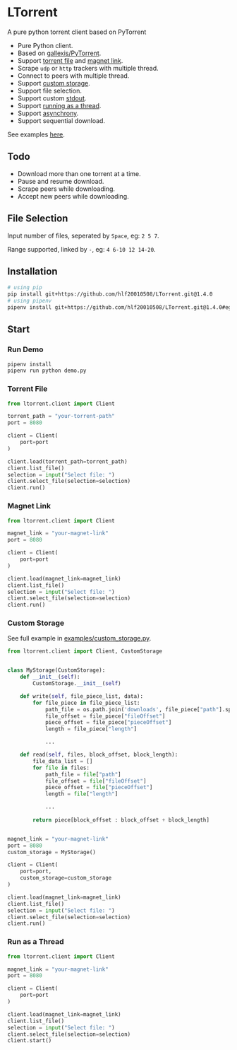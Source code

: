 
# LTorrent
A pure python torrent client based on PyTorrent

- Pure Python client.
- Based on [gallexis/PyTorrent](https://github.com/gallexis/PyTorrent).
- Support [torrent file](#torrent-file) and [magnet link](#magnet-link).
- Scrape `udp` or `http` trackers with multiple thread.
- Connect to peers with multiple thread.
- Support [custom storage](#custom-storage).
- Support file selection.
- Support custom [stdout](https://github.com/hlf20010508/LTorrent/tree/master/examples/custom_stdout.py).
- Support [running as a thread](#run-as-a-thread).
- Support [asynchrony](https://github.com/hlf20010508/LTorrent/tree/master/examples/async.py).
- Support sequential download.

See examples [here](https://github.com/hlf20010508/LTorrent/tree/master/examples).

## Todo
- Download more than one torrent at a time.
- Pause and resume download.
- Scrape peers while downloading.
- Accept new peers while downloading.

## File Selection
Input number of files, seperated by `Space`, eg: `2 5 7`.

Range supported, linked by `-`, eg: `4 6-10 12 14-20`.

## Installation
```sh
# using pip
pip install git+https://github.com/hlf20010508/LTorrent.git@1.4.0
# using pipenv
pipenv install git+https://github.com/hlf20010508/LTorrent.git@1.4.0#egg=LTorrent
```

## Start
### Run Demo
```sh
pipenv install
pipenv run python demo.py
```

### Torrent File
```py
from ltorrent.client import Client

torrent_path = "your-torrent-path"
port = 8080

client = Client(
    port=port
)

client.load(torrent_path=torrent_path)
client.list_file()
selection = input("Select file: ")
client.select_file(selection=selection)
client.run()
```

### Magnet Link
```py
from ltorrent.client import Client

magnet_link = "your-magnet-link"
port = 8080

client = Client(
    port=port
)

client.load(magnet_link=magnet_link)
client.list_file()
selection = input("Select file: ")
client.select_file(selection=selection)
client.run()
```

### Custom Storage
See full example in [examples/custom_storage.py](https://github.com/hlf20010508/LTorrent/tree/master/examples/custom_storage.py).
```py
from ltorrent.client import Client, CustomStorage


class MyStorage(CustomStorage):
    def __init__(self):
        CustomStorage.__init__(self)

    def write(self, file_piece_list, data):
        for file_piece in file_piece_list:
            path_file = os.path.join('downloads', file_piece["path"].split('/')[-1])
            file_offset = file_piece["fileOffset"]
            piece_offset = file_piece["pieceOffset"]
            length = file_piece["length"]

            ...

    def read(self, files, block_offset, block_length):
        file_data_list = []
        for file in files:
            path_file = file["path"]
            file_offset = file["fileOffset"]
            piece_offset = file["pieceOffset"]
            length = file["length"]

            ...
        
        return piece[block_offset : block_offset + block_length]


magnet_link = "your-magnet-link"
port = 8080
custom_storage = MyStorage()

client = Client(
    port=port,
    custom_storage=custom_storage
)

client.load(magnet_link=magnet_link)
client.list_file()
selection = input("Select file: ")
client.select_file(selection=selection)
client.run()
```

### Run as a Thread
```py
from ltorrent.client import Client

magnet_link = "your-magnet-link"
port = 8080

client = Client(
    port=port
)

client.load(magnet_link=magnet_link)
client.list_file()
selection = input("Select file: ")
client.select_file(selection=selection)
client.start()
```
